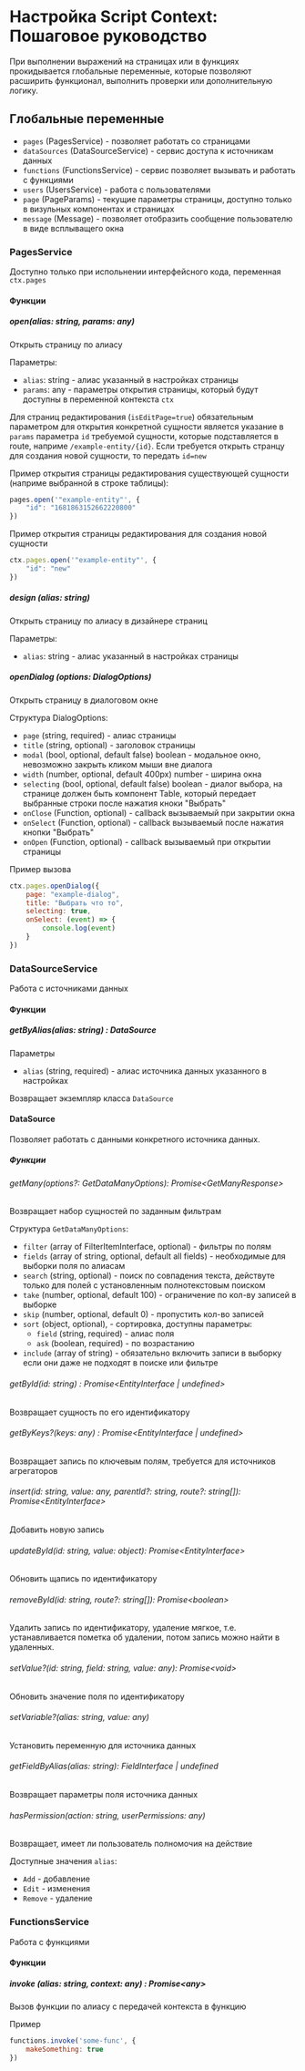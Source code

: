 # Настройка Script Context: Пошаговое руководство

При выполнении выражений на страницах или в функциях прокидывается глобальные переменные, 
которые позволяют расширить функционал, выполнить проверки или дополнительную логику.

## Глобальные переменные

* `pages` (PagesService) - позволяет работать со страницами
* `dataSources` (DataSourceService) - сервис доступа к источникам данных
* `functions` (FunctionsService) - сервис позволяет вызывать и работать с функциями
* `users` (UsersService) - работа с пользователями
* `page` (PageParams) - текущие параметры страницы, доступно только в визульных компонентах и страницах
* `message` (Message) - позволяет отобразить сообщение пользователю в виде всплыващего окна


### PagesService

Доступно только при испольнении интерфейсного кода, переменная `ctx.pages`

#### Функции

##### open(alias: string, params: any)
Открыть страницу по алиасу

Параметры:
* `alias`: string - алиас указанный в настройках страницы
* `params`: any - параметры открытия страницы, который будут доступны в переменной контекста `ctx`

Для страниц редактирования (`isEditPage=true`) обязательным параметром для открытия конкретной сущности является указание в `params` параметра `id` требуемой сущности, которые подставляется в route, наприме `/example-entity/{id}`. Если требуется открыть странцу для создания новой сущности, то передать `id=new`

Пример открытия страницы редактирования существующей сущности (наприме выбранной в строке таблицы):
```js
pages.open('"example-entity"', {
    "id": "1681863152662220800"
})
```
Пример открытия страницы редактирования для создания новой сущности
```js
ctx.pages.open('"example-entity"', {
    "id": "new"
})
```

##### design (alias: string)

Открыть страницу по алиасу в дизайнере страниц

Параметры:
* `alias`: string - алиас указанный в настройках страницы

##### openDialog (options: DialogOptions)

Открыть страницу в диалоговом окне

Структура DialogOptions:

* `page` (string, required) - алиас страницы 
* `title` (string, optional) - заголовок страницы
* `modal` (bool, optional, default false) boolean - модальное окно, невозможно закрыть кликом мыши вне диалога
* `width` (number, optional, default 400px) number - ширина окна
* `selecting` (bool, optional, default false) boolean - диалог выбора, на странице должен быть компонент Table, который передает выбранные строки после нажатия кноки "Выбрать"
* `onClose` (Function, optional) - callback вызываемый при закрытии окна
* `onSelect` (Function, optional) - callback вызываемый после нажатия кнопки "Выбрать"
* `onOpen` (Function, optional) - callback вызываемый при открытии страницы

Пример вызова
```js
ctx.pages.openDialog({
    page: "example-dialog",
    title: "Выбрать что то",
    selecting: true,
    onSelect: (event) => {
        console.log(event)
    }
})
```

### DataSourceService

Работа с источниками данных

#### Функции

##### getByAlias(alias: string) : DataSource

Параметры

* `alias` (string, required) - алиас источника данных указанного в настройках

Возвращает экземпляр класса `DataSource`

#### DataSource

Позволяет работать с данными конкретного источника данных.

##### Функции

###### getMany(options?: GetDataManyOptions): Promise\<GetManyResponse\>

Возвращает набор сущностей по заданным фильтрам

Структура `GetDataManyOptions`:
* `filter` (array of FilterItemInterface, optional) - фильтры по полям
* `fields` (array of string, optional, default all fields) - необходимые для выборки поля по алиасам
* `search` (string, optional) - поиск по совпадения текста, действуте только для полей с установленным полнотекстовым поиском
* `take` (number, optional, default 100) - ограничение по кол-ву записей в выборке
* `skip` (number, optional, default 0) - пропустить кол-во записей 
* `sort` (object, optional), - сортировка, доступны параметры: 
  * `field` (string, required) - алиас поля
  * `ask` (boolean,  required) - по возрастанию 
* `include` (array of string) - обязательно включить записи в выборку если они даже не подходят в поиске или фильтре


###### getById(id: string) : Promise\<EntityInterface | undefined\>

Возвращает сущность по его идентификатору

###### getByKeys?(keys: any) : Promise\<EntityInterface | undefined\>

Возвращает запись по ключевым полям, требуется для источников агрегаторов

###### insert(id: string, value: any, parentId?: string, route?: string[]): Promise\<EntityInterface\>

Добавить новую запись

###### updateById(id: string, value: object): Promise\<EntityInterface\>

Обновить щапись по идентификатору

###### removeById(id: string, route?: string[]): Promise\<boolean\>

Удалить запись по идентификатору, удаление мягкое, т.е. устанавливается пометка об удалении, потом запись можно найти в удаленных.

###### setValue?(id: string, field: string, value: any): Promise\<void\>

Обновить значение поля по идентификатору

###### setVariable?(alias: string, value: any)

Установить переменную для источника данных

###### getFieldByAlias(alias: string): FieldInterface | undefined

Возвращает параметры поля источника данных

###### hasPermission(action: string, userPermissions: any)

Возвращает, имеет ли пользователь полномочия на действие

Доступные значения `alias`:
* `Add` - добавление
* `Edit` - изменения
* `Remove` - удаление

### FunctionsService

Работа с функциями

#### Функции

##### invoke (alias: string, context: any) : Promise\<any\>

Вызов функции по алиасу с передачей контекста в функцию

Пример

```js
functions.invoke('some-func', {
    makeSomething: true
})
```
